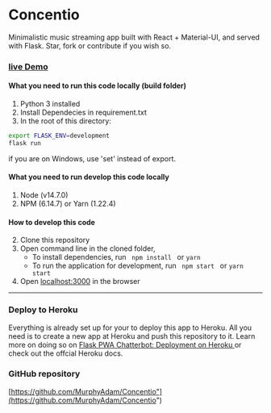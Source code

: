 # Concentio

Minimalistic music streaming app built with React + Material-UI, and served with Flask. Star, fork or contribute if you wish so. 

### [live Demo](https://concentio.herokuapp.com/ "Concentio")

#### What you need to run this code locally (build folder)
1. Python 3 installed
2. Install Dependecies in requirement.txt
3. In the root of this directory: 

```bash
export FLASK_ENV=development
flask run
```
if you are on Windows, use 'set' instead of export.

#### What you need to run develop this code locally

1. Node (v14.7.0)
2. NPM (6.14.7) or Yarn (1.22.4)

####  How to develop this code
2. Clone this repository
3. Open command line in the cloned folder,
   - To install dependencies, run ```  npm install  ``` or ``` yarn ```
   - To run the application for development, run ```  npm start  ``` or ``` yarn start ```
4. Open [localhost:3000](http://localhost:3000/) in the browser
---- 

### Deploy to Heroku

Everything is already set up for your to deploy this app to Heroku. All you need is to create a new app 
at Heroku and push this repository to it. Learn more on doing so on [Flask PWA Chatterbot: Deployment on Heroku
](https://langcodex.herokuapp.com/posts/34) or check out the offcial Heroku docs.

### GitHub repository

[https://github.com/MurphyAdam/Concentio"](https://github.com/MurphyAdam/Concentio")